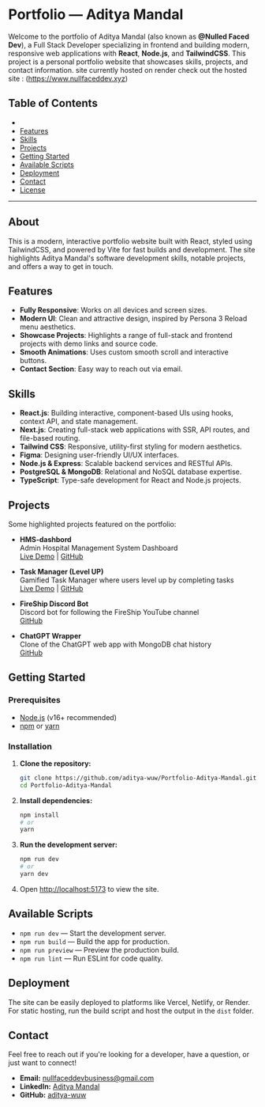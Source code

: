 # Portfolio — Aditya Mandal
Welcome to the portfolio of Aditya Mandal (also known as **@Nulled Faced Dev**), a Full Stack Developer specializing in frontend and building modern, responsive web applications with **React**, **Node.js**, and **TailwindCSS**. This project is a personal portfolio website that showcases skills, projects, and contact information.
site currently hosted on render check out the hosted site : (https://www.nullfaceddev.xyz)
## Table of Contents
-
- [Features](#features)
- [Skills](#skills)
- [Projects](#projects)
- [Getting Started](#getting-started)
- [Available Scripts](#available-scripts)
- [Deployment](#deployment)
- [Contact](#contact)
- [License](#license)

---

## About

This is a modern, interactive portfolio website built with React, styled using TailwindCSS, and powered by Vite for fast builds and development. The site highlights Aditya Mandal's software development skills, notable projects, and offers a way to get in touch.

## Features

- **Fully Responsive**: Works on all devices and screen sizes.
- **Modern UI**: Clean and attractive design, inspired by Persona 3 Reload menu aesthetics.
- **Showcase Projects**: Highlights a range of full-stack and frontend projects with demo links and source code.
- **Smooth Animations**: Uses custom smooth scroll and interactive buttons.
- **Contact Section**: Easy way to reach out via email.

## Skills

- **React.js**: Building interactive, component-based UIs using hooks, context API, and state management.
- **Next.js**: Creating full-stack web applications with SSR, API routes, and file-based routing.
- **Tailwind CSS**: Responsive, utility-first styling for modern aesthetics.
- **Figma**: Designing user-friendly UI/UX interfaces.
- **Node.js & Express**: Scalable backend services and RESTful APIs.
- **PostgreSQL & MongoDB**: Relational and NoSQL database expertise.
- **TypeScript**: Type-safe development for React and Node.js projects.

## Projects

Some highlighted projects featured on the portfolio:

- **HMS-dashbord**  
  Admin Hospital Management System Dashboard  
  [Live Demo](https://hms-dashbord-1.onrender.com/) | [GitHub](https://github.com/aditya-wuw/HMS-Dashbord)

- **Task Manager (Level UP)**  
  Gamified Task Manager where users level up by completing tasks  
  [Live Demo](https://level-up-35in.onrender.com/) | [GitHub](https://github.com/aditya-wuw/Level-UP--Local-version---JAuth-)

- **FireShip Discord Bot**  
  Discord bot for following the FireShip YouTube channel  
  [GitHub](https://github.com/aditya-wuw/FireShipBot)

- **ChatGPT Wrapper**  
  Clone of the ChatGPT web app with MongoDB chat history  
  [GitHub](https://github.com/aditya-wuw/ChatGPT--Clone-wrapper)

## Getting Started

### Prerequisites

- [Node.js](https://nodejs.org/) (v16+ recommended)
- [npm](https://www.npmjs.com/) or [yarn](https://yarnpkg.com/)

### Installation

1. **Clone the repository:**
    ```bash
    git clone https://github.com/aditya-wuw/Portfolio-Aditya-Mandal.git
    cd Portfolio-Aditya-Mandal
    ```

2. **Install dependencies:**
    ```bash
    npm install
    # or
    yarn
    ```

3. **Run the development server:**
    ```bash
    npm run dev
    # or
    yarn dev
    ```

4. Open [http://localhost:5173](http://localhost:5173) to view the site.

## Available Scripts

- `npm run dev` — Start the development server.
- `npm run build` — Build the app for production.
- `npm run preview` — Preview the production build.
- `npm run lint` — Run ESLint for code quality.

## Deployment

The site can be easily deployed to platforms like Vercel, Netlify, or Render. For static hosting, run the build script and host the output in the `dist` folder.

## Contact

Feel free to reach out if you're looking for a developer, have a question, or just want to connect!

- **Email:** [nullfaceddevbusiness@gmail.com](mailto:nullfaceddevbusiness@gmail.com)
- **LinkedIn:** [Aditya Mandal](https://www.linkedin.com/in/aditya-mandal-a30347294/)
- **GitHub:** [aditya-wuw](https://github.com/aditya-wuw)
